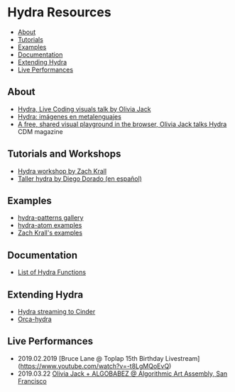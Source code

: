 # Hydra Resources
- [About](#About)
- [Tutorials](#Tutorials-and-Workshops)
- [Examples](#Examples)
- [Documentation](#Documentation)
- [Extending Hydra](#Extending-Hydra)
- [Live Performances](#Live-Performances)

## About
- [Hydra, Live Coding visuals talk by Olivia Jack](https://www.youtube.com/watch?v=cw7tPDrFIQg)
- [Hydra: imágenes en metalenguajes](https://colectivo-de-livecoders.gitlab.io/blog/posts/2019/02/28/hydra-imagenes-en-metalenguajes.html)
- [A free, shared visual playground in the browser, Olivia Jack talks Hydra](http://cdm.link/2019/02/hydra-olivia-jack/) CDM magazine

## Tutorials and Workshops
- [Hydra workshop by Zach Krall](https://github.com/zachkrall/hydra-workshop)
- [Taller hydra by Diego Dorado (en español)](https://github.com/diegodorado/taller-hydra)


## Examples
- [hydra-patterns gallery](https://twitter.com/hydra_patterns?lang=es)
- [hydra-atom examples](https://github.com/ojack/hydra-examples)
- [Zach Krall's examples](https://github.com/zachkrall/hydra-workshop/tree/master/examples)

## Documentation
- [List of Hydra Functions](./../docs/funcs.md)

## Extending Hydra
- [Hydra streaming to Cinder](https://sophiadigitalart.com/hydra-streaming-to-cinder/)
- [Orca-hydra](https://gist.github.com/echophon/1c7325f907b0e4eb1850e956c25dafd4)

## Live Performances
- 2019.02.2019 [Bruce Lane @ Toplap 15th Birthday Livestream] (https://www.youtube.com/watch?v=-t8LgMQoEvQ)
- 2019.03.22 [Olivia Jack + ALGOBABEZ @ Algorithmic Art Assembly, San Francisco](https://www.youtube.com/watch?v=2GTN8ELL75g&t=4s)
